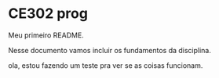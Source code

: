 # CE302 prog

Meu primeiro README.

Nesse documento vamos incluir os fundamentos da disciplina.

ola, estou fazendo um teste pra ver se as coisas funcionam.